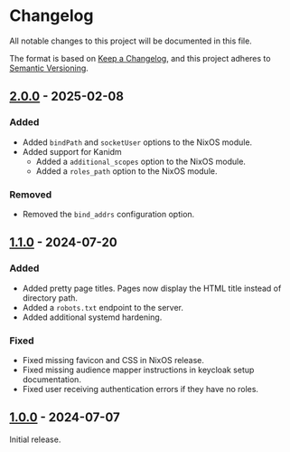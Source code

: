 # Changelog

All notable changes to this project will be documented in this file.

The format is based on [Keep a Changelog](https://keepachangelog.com/en/1.1.0/),
and this project adheres to [Semantic Versioning](https://semver.org/spec/v2.0.0.html).

## [2.0.0] - 2025-02-08

### Added

- Added `bindPath` and `socketUser` options to the NixOS module.
- Added support for Kanidm
  - Added a `additional_scopes` option to the NixOS module.
  - Added a `roles_path` option to the NixOS module.

### Removed

- Removed the `bind_addrs` configuration option.

## [1.1.0] - 2024-07-20

### Added

- Added pretty page titles. Pages now display the HTML title instead of directory path.
- Added a `robots.txt` endpoint to the server.
- Added additional systemd hardening.

### Fixed

- Fixed missing favicon and CSS in NixOS release.
- Fixed missing audience mapper instructions in keycloak setup documentation.
- Fixed user receiving authentication errors if they have no roles.

## [1.0.0] - 2024-07-07

Initial release.

[Unreleased]: https://github.com/newAM/oidc_pages/compare/v2.0.0...HEAD
[2.0.0]: https://github.com/newAM/oidc_pages/compare/v1.1.0...v2.0.0
[1.1.0]: https://github.com/newAM/oidc_pages/compare/v1.0.0...v1.1.0
[1.0.0]: https://github.com/newAM/oidc_pages/releases/tag/v1.0.0
